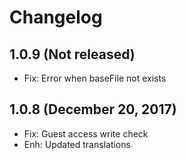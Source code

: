 Changelog
=========

1.0.9  (Not released)
---------------------------

- Fix: Error when baseFile not exists



1.0.8  (December 20, 2017)
---------------------------

- Fix: Guest access write check
- Enh: Updated translations

